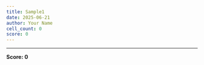 ```yaml
---
title: Sample1
date: 2025-06-21
author: Your Name
cell_count: 0
score: 0
---
```




---
**Score: 0**